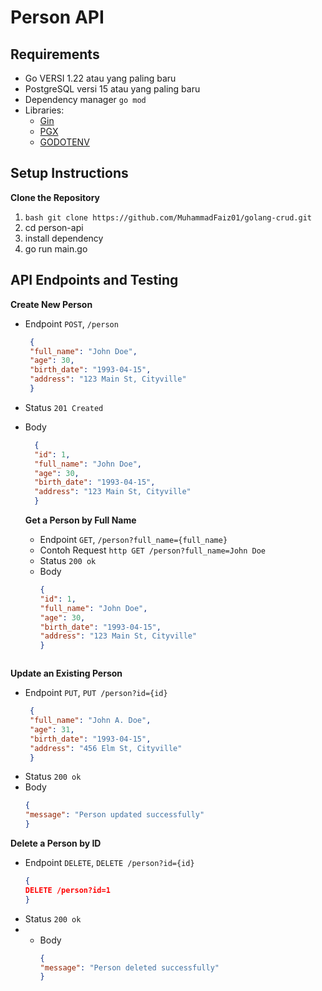 # Person API

## Requirements

- Go VERSI 1.22 atau yang paling baru
- PostgreSQL versi 15 atau yang paling baru
- Dependency manager `go mod`
- Libraries:
  - [Gin](https://github.com/gin-gonic/gin)
  - [PGX](https://github.com/jackc/pgx)
  - [GODOTENV](https://github.com/joho/godotenv)

## Setup Instructions
**Clone the Repository**
1.  ```bash git clone https://github.com/MuhammadFaiz01/golang-crud.git```
2. cd person-api
3. install dependency
4. go run main.go

## API Endpoints and Testing
  **Create New Person**
- Endpoint `POST`, `/person`
   ```json
    {
    "full_name": "John Doe",
    "age": 30,
    "birth_date": "1993-04-15",
    "address": "123 Main St, Cityville"
    }
    ```
- Status `201 Created`
- Body
  ```json
    {
    "id": 1,
    "full_name": "John Doe",
    "age": 30,
    "birth_date": "1993-04-15",
    "address": "123 Main St, Cityville"
    }
  ```

  **Get a Person by Full Name**
  - Endpoint `GET`, `/person?full_name={full_name}`
  - Contoh Request `http GET /person?full_name=John Doe`
  - Status `200 ok`
  - Body
     ```json
    {
     "id": 1,
    "full_name": "John Doe",
    "age": 30,
    "birth_date": "1993-04-15",
    "address": "123 Main St, Cityville"
    }
  ```

**Update an Existing Person**
- Endpoint `PUT`, `PUT /person?id={id}`
   ```json
    {
    "full_name": "John A. Doe",
    "age": 31,
    "birth_date": "1993-04-15",
    "address": "456 Elm St, Cityville"
    }
    ```
- Status `200 ok`
- Body
     ```json
    {
     "message": "Person updated successfully"
    }
  ```
     
**Delete a Person by ID**
- Endpoint `DELETE`, `DELETE /person?id={id}`
    ```json
    {
    DELETE /person?id=1
    }
    ```
- Status `200 ok`
- - Body
     ```json
    {
     "message": "Person deleted successfully"
    }
  ```
